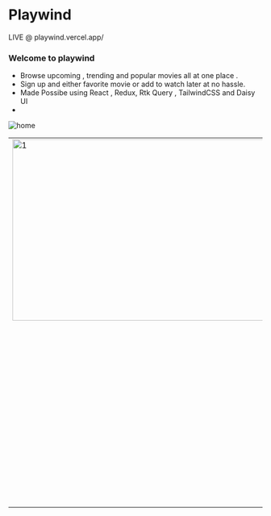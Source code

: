 # Playwind
LIVE @ playwind.vercel.app/
### Welcome to playwind 
* Browse upcoming , trending and popular movies all at one place .
* Sign up and either favorite movie or add to watch later at no hassle.
* Made Possibe using React , Redux, Rtk Query , TailwindCSS and Daisy UI
* 
![home](https://user-images.githubusercontent.com/81632171/188088224-6c075841-253b-40a4-8978-e4ade2118aae.png)

<table>
  <tr>
    <td> <img src="https://user-images.githubusercontent.com/81632171/188087825-60e8d96d-0902-4aa0-bbcb-0e2d2083605c.png"  alt="1" width = 640px height = 360px ></td>
    <td><img src="https://user-images.githubusercontent.com/81632171/188087862-ad3b8a5e-7bf0-423c-8335-31d300921ed5.png" alt="2" width = 640px height = 360px></td>
  </tr>
  <tr>
    <td>    <td><img src="https://user-images.githubusercontent.com/81632171/188087871-e3c487f0-59df-46bd-a93d-140fa133ef73.png" alt="3" width = 1000px height = 360px></td>
 </td>
  </tr>
 
</table>
